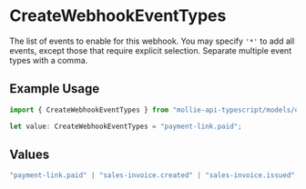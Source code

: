 # CreateWebhookEventTypes

The list of events to enable for this webhook. You may specify `'*'` to add all events, except those that require explicit selection. Separate multiple event types with a comma.

## Example Usage

```typescript
import { CreateWebhookEventTypes } from "mollie-api-typescript/models/operations";

let value: CreateWebhookEventTypes = "payment-link.paid";
```

## Values

```typescript
"payment-link.paid" | "sales-invoice.created" | "sales-invoice.issued" | "sales-invoice.canceled" | "sales-invoice.paid"
```